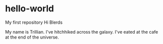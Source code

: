 # hello-world
My first repository
Hi Blerds

My name is Trillian. I've hitchhiked across the galaxy.
I've eated at the cafe at the end of the universe.
